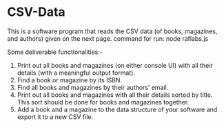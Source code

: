 # CSV-Data
This is a software program that reads the CSV data (of books, magazines, and authors) given on the next page.
command for run: node raflabs.js

Some deliverable functionalities:-

1. Print out all books and magazines (on either console UI) with all their details (with a
meaningful output format).
2. Find a book or magazine by its ISBN.
3. Find all books and magazines by their authors’ email.
4. Print out all books and magazines with all their details sorted by title. This sort
   should be done for books and magazines together.
5. Add a book and a magazine to the data structure of your software and export it to a
new CSV file.
